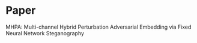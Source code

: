 # Paper

MHPA: Multi-channel Hybrid Perturbation Adversarial Embedding via Fixed Neural Network Steganography
